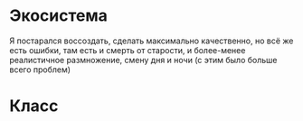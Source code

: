 # Экосистема 
Я постарался воссоздать, сделать максимально качественно, 
но всё же есть ошибки, 
там есть и смерть от старости, 
и более-менее реалистичное размножение, 
смену дня и ночи (с этим было больше всего проблем)

# Класс
